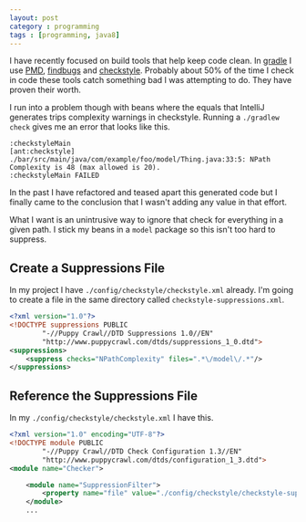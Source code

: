 ```yaml
---
layout: post
category : programming 
tags : [programming, java8]
---
```


I have recently focused on build tools that help keep code clean.  In [gradle](http://gradle.org/) I use
[PMD](https://pmd.github.io/), [findbugs](http://findbugs.sourceforge.net/) and [checkstyle](http://checkstyle.sourceforge.net/).  Probably about 50% of the time I check in code these
tools catch something bad I was attempting to do.  They have proven their worth.

I run into a problem though with beans where the equals that IntelliJ generates trips 
complexity warnings in checkstyle.  Running a `./gradlew check` gives me an error 
that looks like this.

```
:checkstyleMain
[ant:checkstyle] ./bar/src/main/java/com/example/foo/model/Thing.java:33:5: NPath Complexity is 48 (max allowed is 20).
:checkstyleMain FAILED
```
In the past I have refactored and teased apart this generated code but I finally came
to the conclusion that I wasn't adding any value in that effort.

What I want is an unintrusive way to ignore that check for everything in a given path.
I stick my beans in a `model` package so this isn't too hard to suppress.

## Create a Suppressions File
In my project I have `./config/checkstyle/checkstyle.xml` already.  I'm going to 
create a file in the same directory called `checkstyle-suppressions.xml`.

``` xml
<?xml version="1.0"?>
<!DOCTYPE suppressions PUBLIC
        "-//Puppy Crawl//DTD Suppressions 1.0//EN"
        "http://www.puppycrawl.com/dtds/suppressions_1_0.dtd">
<suppressions>
    <suppress checks="NPathComplexity" files=".*\/model\/.*"/>
</suppressions>
```

## Reference the Suppressions File 
In my `./config/checkstyle/checkstyle.xml` I have this.

``` xml
<?xml version="1.0" encoding="UTF-8"?>
<!DOCTYPE module PUBLIC
        "-//Puppy Crawl//DTD Check Configuration 1.3//EN"
        "http://www.puppycrawl.com/dtds/configuration_1_3.dtd">
<module name="Checker">

    <module name="SuppressionFilter">
        <property name="file" value="./config/checkstyle/checkstyle-suppressions.xml" />
    </module>
    ...
```


